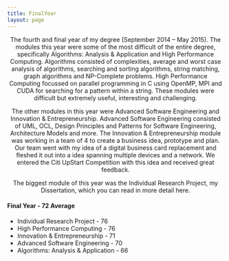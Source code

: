 ```yaml
---
title: FinalYear
layout: page
---
```

<p align = "center">The fourth and final year of my degree (September 2014 – May 2015). The modules this year were some of the most difficult of the entire degree, specifically Algorithms: Analysis & Application and High Performance Computing. Algorithms consisted of complexities, average and worst case analysis of algorithms, searching and sorting algorithms, string matching, graph algorithms and NP-Complete problems. High Performance Computing focussed on parallel programming in C using OpenMP, MPI and CUDA for searching for a pattern within a string. These modules were difficult but extremely useful, interesting and challenging.</p>

<p align = "center">The other modules in this year were Advanced Software Engineering and Innovation & Entrepreneurship. Advanced Software Engineering consisted of UML, OCL, Design Principles and Patterns for Software Engineering, Architecture Models and more. The Innovation & Entrepreneurship module was working in a team of 4 to create a business idea, prototype and plan. Our team went with my idea of a digital business card replacement and fleshed it out into a idea spanning multiple devices and a network. We entered the Citi UpStart Competition with this idea and received great feedback.</p>

<p align = "center">The biggest module of this year was the Individual Research Project, my Dissertation, which you can read in more detail here.</p>

<p align = "center"><h4>Final Year - 72 Average</h4>

<ul class="skill-list">
	<li>Individual Research Project - 76</li>
	<li>High Performance Computing - 76</li>
	<li>Innovation & Entrepreneurship - 71</li>
	<li>Advanced Software Engineering - 70</li>
	<li>Algorithms: Analysis & Application - 66</li>
</ul>
</p>
